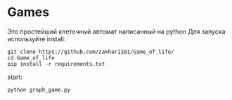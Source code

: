 # Games

Это простейший клеточный автомат написанный на python
Для запуска используйте
install:
```
git clone https://github.com/zakhar1101/Game_of_life/
cd Game_of_life
pip install -r requirements.txt
```

start:
```python
python graph_game.py

```

[//]: ![image](https://github.com/zakhar1101/Games/assets/123277983/76870fb2-f6ff-4fd1-a5c2-a9c67876259f)

